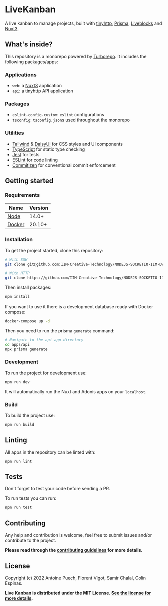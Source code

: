 # LiveKanban

A live kanban to manage projects, built with [tinyhttp](https://github.com/tinyhttp/tinyhttp), [Prisma](https://www.prisma.io/), [Liveblocks](https://liveblocks.io/) and [Nuxt3](https://v3.nuxtjs.org/).

## What's inside?

This repository is a monorepo powered by [Turborepo](https://turborepo.org/). It includes the following packages/apps:

### Applications

- `web`: a [Nuxt3](https://v3.nuxtjs.org/) application
- `api`: a [tinyhttp](https://github.com/tinyhttp/tinyhttp) API application

### Packages

- `eslint-config-custom`: `eslint` configurations
- `tsconfig`: `tsconfig.json`s used throughout the monorepo

### Utilities

- [Tailwind](https://tailwindcss.com/) & [DaisyUI](https://daisyui.com/) for CSS styles and UI components
- [TypeScript](https://www.typescriptlang.org/) for static type checking
- [Jest](https://jestjs.io/) for tests
- [ESLint](https://eslint.org/) for code linting
- [Commitizen](https://github.com/commitizen/cz-cli) for conventional commit enforcement

## Getting started

### Requirements
| Name                                          | Version     |
| --------------------------------------------- | ----------- |
| [Node](https://nodejs.org/en/)                | 14.0+       |
| [Docker](https://www.docker.com/get-started/) | 20.10+      |

### Installation
To get the project started, clone this repository:
```sh
# With SSH
git clone git@github.com:IIM-Creative-Technology/NODEJS-SOCKETIO-IIM-DW1-PROPRE.git

# With HTTP
git clone https://github.com/IIM-Creative-Technology/NODEJS-SOCKETIO-IIM-DW1-PROPRE.git
```

Then install packages:
```sh
npm install
```

If you want to use it there is a development database ready with Docker compose:
```sh
docker-compose up -d
```

Then you need to run the prisma `generate` command:
```sh
# Navigate to the api app directory
cd apps/api
npx prisma generate
```

### Development
To run the project for development use:
```sh
npm run dev
```
It will automatically run the Nuxt and Adonis apps on your `localhost`.

### Build
To build the project use:
```sh
npm run build
```

## Linting
All apps in the repository can be linted with:
```
npm run lint
```

## Tests
Don't forget to test your code before sending a PR.

To run tests you can run:
```sh
npm run test
```

## Contributing
Any help and contribution is welcome, feel free to submit issues and/or contribute to the project.

**Please read through the [contributing guidelines](./.github/CONTRIBUTING.md) for more details.**

## License
Copyright (c) 2022 Antoine Puech, Florent Vigot, Samir Chalal, Colin Espinas.

**Live Kanban is distributed under the MIT License. [See the license for more details](./LICENSE).**